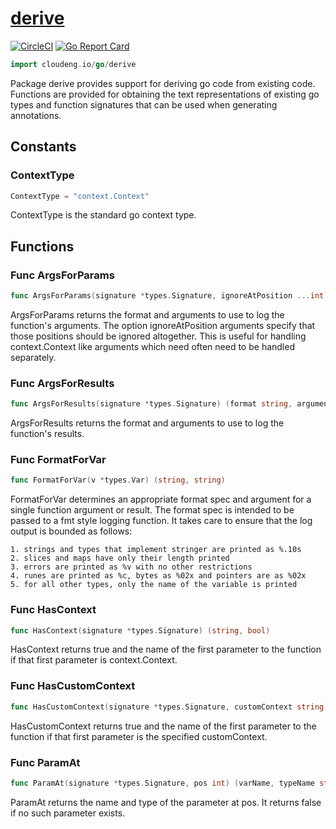 # [derive](https://pkg.go.dev/cloudeng.io/go/derive?tab=doc)
[![CircleCI](https://circleci.com/gh/cloudengio/go.gotools.svg?style=svg)](https://circleci.com/gh/cloudengio/go.gotools) [![Go Report Card](https://goreportcard.com/badge/cloudeng.io/go/derive)](https://goreportcard.com/report/cloudeng.io/go/derive)

```go
import cloudeng.io/go/derive
```

Package derive provides support for deriving go code from existing code.
Functions are provided for obtaining the text representations of existing go
types and function signatures that can be used when generating annotations.

## Constants

### ContextType
```go
ContextType = "context.Context"

```
ContextType is the standard go context type.



## Functions
### Func ArgsForParams
```go
func ArgsForParams(signature *types.Signature, ignoreAtPosition ...int) (format string, arguments []string)
```
ArgsForParams returns the format and arguments to use to log the function's
arguments. The option ignoreAtPosition arguments specify that those
positions should be ignored altogether. This is useful for handling
context.Context like arguments which need often need to be handled
separately.

### Func ArgsForResults
```go
func ArgsForResults(signature *types.Signature) (format string, arguments []string)
```
ArgsForResults returns the format and arguments to use to log the function's
results.

### Func FormatForVar
```go
func FormatForVar(v *types.Var) (string, string)
```
FormatForVar determines an appropriate format spec and argument for a single
function argument or result. The format spec is intended to be passed to a
fmt style logging function. It takes care to ensure that the log output is
bounded as follows:

    1. strings and types that implement stringer are printed as %.10s
    2. slices and maps have only their length printed
    3. errors are printed as %v with no other restrictions
    4. runes are printed as %c, bytes as %02x and pointers are as %02x
    5. for all other types, only the name of the variable is printed

### Func HasContext
```go
func HasContext(signature *types.Signature) (string, bool)
```
HasContext returns true and the name of the first parameter to the function
if that first parameter is context.Context.

### Func HasCustomContext
```go
func HasCustomContext(signature *types.Signature, customContext string) (string, bool)
```
HasCustomContext returns true and the name of the first parameter to the
function if that first parameter is the specified customContext.

### Func ParamAt
```go
func ParamAt(signature *types.Signature, pos int) (varName, typeName string, ok bool)
```
ParamAt returns the name and type of the parameter at pos. It returns false
if no such parameter exists.



